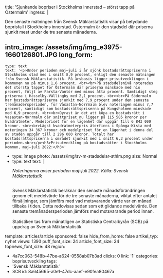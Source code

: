 title: 'Sjunkande bopriser i Stockholms innerstad – störst tapp på Östermalm'
ingress: |
  <p>Den senaste mätningen från Svensk Mäklarstatistik visar på betydande boprisfall i Stockholms innerstad. Östermalm är den stadsdel där priserna sjunkit mest under de tre senaste månaderna.
  </p>
  
intro_image: /assets/img/img_e3975-1660126801.JPG
long_form:
  -
    type: text
    text: '<p>Under perioden maj–juli i år sjönk bostadsrättspriserna i Stockholms stad med i snitt 8,9 procent, enligt den senaste mätningen från Svensk Mäklarstatistik. På årsbasis ligger prisutvecklingen i kommunen nu på minus 1,6 procent. <br><br>På stadsdelsnivå noterades det största tappet för Östermalm där priserna minskade med nio procent, följt av Farsta-Vantör med minus åtta procent. Samtidigt steg priserna i Hässelby-Vällingby med 2,1 procent. <br><br>På Södermalm har bostadsrättspriserna sjunkit med 7,9 procent under den senaste tremånadersperioden, för Vasastan-Norrmalm blev noteringen minus 7,7 procent, samtidigt som bostadsrättspriserna på Kungsholmen minskade med 6,9 procent. <br><br>Dyrast är det att köpa en bostadsrätt i Vasastan-Norrmalm där snittpriset nu ligger på 115 585 kronor per kvadratmeter. Medelpriset för en lägenhet där uppgår till 6 843 000 kronor. <br><br>Lägst kvadratmeterpris återfinns i Spånga-Kista med noteringen 34 367 kronor och medelpriset för en lägenhet i denna del av staden uppgår till 2 296 000 kronor. Totalt har bostadsrättspriserna i området sjunkit med i snitt 6,3 procent under perioden.<br></p><h3>Prisutveckling på bostadsrätter i Stockholms kommun, maj–juli 2022:</h3>'
  -
    type: image
    photo: /assets/img/sv-m-stadsdelar-sthlm.png
    size: Normal
  -
    type: text
    text: |
      <p><i>Noteringarna avser perioden maj–juli 2022. Källa: Svensk Mäklarstatistik<br><br></i></p><p>Svensk Mäklarstatistik beräknar den senaste månadsförändringen genom ett medelvärde för de tre senaste månaderna, viktat efter antalet försäljningar, som jämförs med vad motsvarande värde var en månad tillbaka i tiden. Detta redovisas sedan som ett glidande medelvärde. Den senaste tremånadersperioden jämförs med motsvarande period innan.
      <br><br>Statistiken tas fram månatligen av Statistiska Centralbyrån (SCB) på uppdrag av Svensk Mäklarstatistik.&nbsp;</p>
      
template: articles/article
sponsored: false
hide_from_home: false
artikel_typ: nyhet
views: 1390
puff_font_size: 24
article_font_size: 24
topnews_font_size: 48
region:
  - 4a7cc063-548b-47be-a624-0558ab07b3ad
clicks: 0
link: '1'
categories: boprisutveckling
tags:
  - 'Svensk Mäklarstatistik'
  - SCB
id: 8a645665-a0e1-47dc-aaef-e90fea80467a
